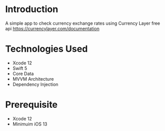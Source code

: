# Introduction
A simple app to check currency exchange rates using Currency Layer free api https://currencylayer.com/documentation

# Technologies Used
* Xcode 12
* Swift 5
* Core Data
* MVVM Architecture
* Dependency Injection

# Prerequisite
* Xcode 12
* Minimuim iOS 13

